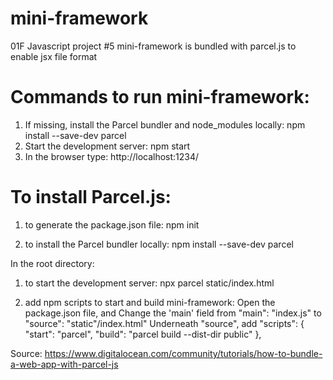 # mini-framework
01F Javascript project #5
mini-framework is bundled with parcel.js to enable jsx file format

# Commands to run mini-framework:
1. If missing, install the Parcel bundler and node_modules locally:
   npm install --save-dev parcel
2. Start the development server: 
   npm start
3. In the browser type:
   http://localhost:1234/


# To install Parcel.js:
1. to generate the package.json file: 
   npm init

2. to install the Parcel bundler locally: 
   npm install --save-dev parcel

In the root directory:
1. to start the development server: 
   npx parcel static/index.html

2. add npm scripts to start and build mini-framework:
   Open the package.json file, and
   Change the 'main' field from "main": "index.js" to "source": "static"/index.html"
   Underneath "source", add 
   "scripts": {
       "start": "parcel",
       "build": "parcel build --dist-dir public"
     },

Source: https://www.digitalocean.com/community/tutorials/how-to-bundle-a-web-app-with-parcel-js
